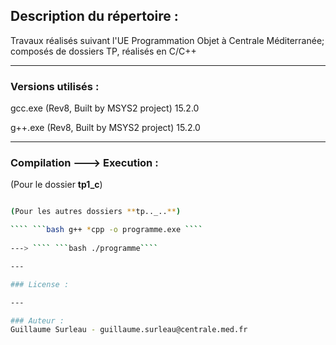 ## Description du répertoire : 
Travaux réalisés suivant l'UE Programmation Objet à Centrale Méditerranée; composés de dossiers TP, réalisés en C/C++  

--- 

### Versions utilisés : 
gcc.exe (Rev8, Built by MSYS2 project) 15.2.0

g++.exe (Rev8, Built by MSYS2 project) 15.2.0

---

### Compilation ---> Execution :
(Pour le dossier **tp1_c**)

```bash gcc fonctions.c main.c -o programme.exe    

(Pour les autres dossiers **tp.._..**)     

```` ```bash g++ *cpp -o programme.exe ````    
  
---> ```` ```bash ./programme````

---

### License : 

--- 

### Auteur :
Guillaume Surleau - guillaume.surleau@centrale.med.fr